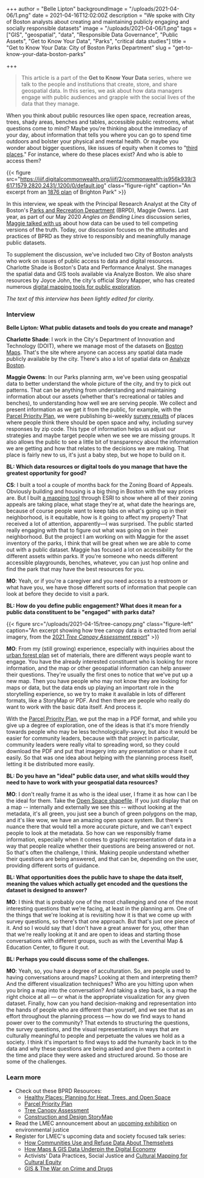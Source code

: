 +++
author = "Belle Lipton"
backgroundImage = "/uploads/2021-04-06/1.png"
date = 2021-04-16T12:02:00Z
description = "We spoke with City of Boston analysts about creating and maintaining publicly engaging and socially responsible datasets"
image = "/uploads/2021-04-06/1.png"
tags = ["GIS", "geospatial", "data", "Responsible Data Governance", "Public Assets", "Get to Know Your Data", "Parks", "critical data studies"]
title = "Get to Know Your Data: City of Boston Parks Department"
slug = "get-to-know-your-data-boston-parks"

+++
> This article is a part of the **Get to Know Your Data** series, where we talk to the people and institutions that create, store, and share geospatial data. In this series, we ask about how data managers engage with public audiences and grapple with the social lives of the data that they manage.

When you think about public resources like open space, recreation areas, trees, shady areas, benches and tables, accessible public restrooms, what questions come to mind? Maybe you're thinking about the immediacy of your day, about information that tells you where you can go to spend time outdoors and bolster your physical and mental health. Or maybe you wonder about bigger questions, like issues of equity when it comes to "[third places](https://en.wikipedia.org/wiki/Third_place)." For instance, where do these places exist? And who is able to access them?

{{< figure src="https://iiif.digitalcommonwealth.org/iiif/2/commonwealth:js956k939/3617,1579,2820,2431/,1200/0/default.jpg" class="figure-right" caption="An excerpt from an [1876 plan](https://collections.leventhalmap.org/search/commonwealth:js956k921) of Brighton Park" >}}

In this interview, we speak with the Principal Research Analyst at the City of Boston's [Parks and Recreation Department](https://www.boston.gov/departments/parks-and-recreation) (BRPD), Maggie Owens. Last year, as part of our May 2020 *Angles on Bending Lines* discussion series, [Maggie talked with us](https://www.youtube.com/watch?v=gREz3nzHJhA) about how data can be used to tell competing versions of the truth. Today, our discussion focuses on the attitudes and practices of BPRD as they strive to responsibly and meaningfully manage public datasets.

To supplement the discussion, we've included two City of Boston analysts who work on issues of public access to data and digital resources. Charlotte Shade is Boston's Data and Performance Analyst. She manages the spatial data and GIS tools available via Analyze Boston. We also share resources by Joyce John, the city's official Story Mapper, who has created numerous [digital mapping tools for public exploration](https://boston.maps.arcgis.com/apps/Shortlist/index.html?appid=93ab1191a7b34644a9733c1aa5926727). 

*The text of this interview has been lightly edited for clarity.*

### Interview

**Belle Lipton: What public datasets and tools do you create and manage?**

**Charlotte Shade**: I work in the City's Department of Innovation and Technology (DOIT), where we manage most of the datasets on [Boston Maps](https://boston.maps.arcgis.com/home/index.html). That's the site where anyone can access any spatial data made publicly available by the city. There's also a lot of spatial data on [Analyze Boston](https://data.boston.gov/group/geospatial). 

**Maggie Owens**: In our Parks planning arm, we've been using geospatial data to better understand the whole picture of the city, and try to pick out patterns. That can be anything from understanding and maintaining information about our assets (whether that's recreational or tables and benches), to understanding how well we are serving people. We collect and present information as we get it from the public, for example, with the [Parcel Priority Plan](https://storymaps.arcgis.com/stories/ad0ae13910bf44759019102454b67027), we were publishing bi-weekly [survey results](https://drive.google.com/drive/folders/1ierAOWEdrv_CmOL4KleCLVxvX50v1347) of places where people think there should be open space and why, including survey responses by zip code. This type of information helps us adjust our strategies and maybe target people when we see we are missing groups. It also allows the public to see a little bit of transparency about the information we are getting and how that relates to the decisions we are making. That place is fairly new to us, it's just a baby step, but we hope to build on it.

**BL: Which data resources or digital tools do you manage that have the greatest opportunity for good?**

**CS**: I built a tool a couple of months back for the Zoning Board of Appeals. Obviously building and housing is a big thing in Boston with the way prices are. But I built [a mapping tool](https://experience.arcgis.com/experience/c019ba9a25cb4f33bb6cdd2f69b543d4/page/page_0/) through ESRI to show where all of their zoning appeals are taking place, what stage they're at, what date the hearings are, because of course people want to keep tabs on what's going up in their neighborhood, is it equitable, how is it going to affect my property? That received a lot of attention, apparently—I was surprised. The public started really engaging with that to figure out what was going on in their neighborhood. But the project I am working on with Maggie for the asset inventory of the parks, I think that will be great when we are able to come out with a public dataset. Maggie has focused a lot on accessibility for the different assets within parks. If you're someone who needs different accessible playgrounds, benches, whatever, you can just hop online and find the park that may have the best resources for you.

**MO**: Yeah, or if you're a caregiver and you need access to a restroom or what have you, we have those different sorts of information that people can look at before they decide to visit a park. 

**BL: How do you define public engagement? What does it mean for a public data constituent to be "engaged" with parks data?**

{{< figure src="/uploads/2021-04-15/tree-canopy.png" class="figure-left" caption="An excerpt showing how tree canopy data is extracted from aerial imagery, from the [2021 *Tree Canopy Assessment* report](https://www.boston.gov/sites/default/files/file/2020/09/Change-assessment_w_MJW-letter.pdf)" >}}

**MO**: From my (still growing) experience, especially with inquiries about the [urban forest plan](https://www.boston.gov/sites/default/files/file/2020/09/Change-assessment_w_MJW-letter.pdf) set of materials, there are different ways people want to engage. You have the already interested constituent who is looking for more information, and the map or other geospatial information can help answer their questions. They're usually the first ones to notice that we've put up a new map. Then you have people who may not know they are looking for maps or data, but the data ends up playing an important role in the storytelling experience, so we try to make it available in lots of different formats, like a StoryMap or PDF. And then there are people who really do want to work with the basic data itself. And process it. 

With the [Parcel Priority Plan](https://storymaps.arcgis.com/stories/ad0ae13910bf44759019102454b67027), we put the map in a PDF format, and while you give up a degree of exploration, one of the ideas is that it's more friendly towards people who may be less technologically-savvy, but also it would be easier for community leaders, because with that project in particular, community leaders were really vital to spreading word, so they could download the PDF and put that imagery into any presentation or share it out easily. So that was one idea about helping with the planning process itself, letting it be distributed more easily. 

**BL: Do you have an "ideal" public data user, and what skills would they need to have to work with your geospatial data resources?**

**MO**: I don't really frame it as who is the ideal user, I frame it as how can I be the ideal for them. Take the [Open Space shapefile](https://data.boston.gov/dataset/open-space1). If you just display that on a map -- internally and externally we see this -- without looking at the metadata, it's all green, you just see a bunch of green polygons on the map, and it's like wow, we have an amazing open space system. But there's nuance there that would tell a more accurate picture, and we can't expect people to look at the metadata. So how can we responsibly frame information, especially when it comes to graphic representation of data in a way that people realize whether their questions are being answered or not. So that's often the challenge, I think. Making people understand whether their questions are being answered, and that can be, depending on the user, providing different sorts of guidance. 

**BL: What opportunities does the public have to shape the data itself, meaning the values which actually get encoded and the questions the dataset is designed to answer?**

**MO**: I think that is probably one of the most challenging and one of the most interesting questions that we're facing, at least in the planning arm. One of the things that we're looking at is revisiting how it is that we come up with survey questions, so there's that one approach. But that's just one piece of it. And so I would say that I don't have a great answer for you, other than that we're really looking at it and are open to ideas and starting those conversations with different groups, such as with the Leventhal Map & Education Center, to figure it out. 

**BL: Perhaps you could discuss some of the challenges.**

**MO**: Yeah, so, you have a degree of acculturation. So, are people used to having conversations around maps? Looking at them and interpreting them? And the different visualization techniques? Who are you hitting upon when you bring a map into the conversation? And taking a step back, is a map the right choice at all — or what *is* the appropriate visualization for any given dataset. Finally, how can you hand decision-making and representation into the hands of people who are different than yourself, and we see that as an effort throughout the planning process — how do we find ways to hand power over to the community? That extends to structuring the questions, the survey questions, and the visual representations in ways that are culturally meaningful to people and perpetuate the values we hold as a society. I think it's important to find ways to add the humanity back in to the data and why these questions are being asked and give them a context in the time and place they were asked and structured around. So those are some of the challenges.


### Learn more
- Check out these BPRD Resources:
    - [Healthy Places: Planning for Heat, Trees, and Open Space](https://www.boston.gov/environment-and-energy/healthy-places-planning-heat-trees-and-open-space)
    - [Parcel Priority Plan](https://storymaps.arcgis.com/stories/ad0ae13910bf44759019102454b67027)
    - [Tree Canopy Assessment](https://www.boston.gov/sites/default/files/file/2020/09/Change-assessment_w_MJW-letter.pdf)
    - [Construction and Design StoryMap](https://www.arcgis.com/apps/Shortlist/index.html?appid=93ab1191a7b34644a9733c1aa5926727)
- Read the LMEC announcement about an [upcoming exhibition](https://www.leventhalmap.org/articles/environmental-justice-exhibition-preview/) on environmental justice
- Register for LMEC's upcoming data and society focused talk series:
    - [How Communities Use and Refuse Data About Themselves](https://www.leventhalmap.org/event/how-data-can-warp-our-world-may-12/) 
    - [How Maps & GIS Data Underpin the Digital Economy](https://www.leventhalmap.org/event/how-data-can-warp-our-world-may-19/) 
    - Activists' Data Practices, Social Justice and [Cultural Mapping for Cultural Equity](https://www.leventhalmap.org/event/how-data-can-warp-our-world-may-26/) 
    - [GIS & The War on Crime and Drugs](https://www.leventhalmap.org/event/how-data-can-warp-our-world-june-9/) 